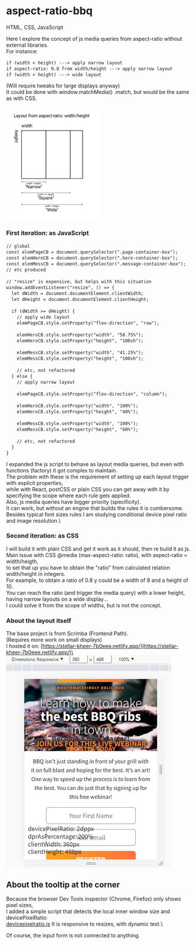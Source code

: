 # aspect-ratio-bbq

HTML, CSS, JavaScript

Here I explore the concept of js media queries from aspect-ratio without external libraries.\
For instance:
```
if (width < height) ---> apply narrow layout
if aspect-ratio: 0.8 from width/height ---> apply narrow layout
if (width > height) ---> wide layout
```
(Will require tweaks for large displays anyway)\
It could be done with window.matchMedia() .match, but would be the same as with CSS.

<img src="./images/aspect-ratio-concept.jpg" width="50%" height="50%"/>

### First iteration: as JavaScript
```
// global
const elemPageCB = document.querySelector(".page-container-box");
const elemHeroCB = document.querySelector(".hero-container-box");
const elemMessCB = document.querySelector(".message-container-box");
// etc produced

// "resize" is expensive, but helps with this situation
window.addEventListener("resize", () => {
  let dWidth = document.documentElement.clientWidth;
  let dHeight = document.documentElement.clientHeight;
  
  if (dWidth >= dHeight) {
    // apply wide layout
    elemPageCB.style.setProperty("flex-direction", "row");
    
    elemHeroCB.style.setProperty("width", "58.75%");
    elemHeroCB.style.setProperty("height", "100vh");
    
    elemMessCB.style.setProperty("width", "41.25%");
    elemMessCB.style.setProperty("height", "100vh");
    
    // etc, not refactored
  } else {
    // apply narrow layout
    
    elemPageCB.style.setProperty("flex-direction", "column");
    
    elemHeroCB.style.setProperty("width", "100%");
    elemHeroCB.style.setProperty("height", "40%");
    
    elemMessCB.style.setProperty("width", "100%");
    elemMessCB.style.setProperty("height", "60%");
    
    // etc, not refactored
  }
}
```

I expanded the js script to behave as layout media queries, but even with functions (factory) it got complex to maintain.\
The problem with these is the requirement of setting up each layout trigger with explicit properties,\
while with React, postCSS or plain CSS you can get away with it by specifying the scope where each rule gets applied.\
Also, js media queries have bigger priority (specificity).\
It can work, but without an engine that builds the rules it is cumbersome.\
Besides typical font sizes rules I am studying conditional device pixel ratio and image resolution.\

### Second iteration: as CSS
I will build it with plain CSS and get it work as it should, then re build it as js.\
Main issue with CSS @media (max-aspect-ratio: ratio), with aspect-ratio = width/heigth,\
to set that up you have to obtain the "ratio" from calculated relation width/height in integers.\
For example, to obtain a ratio of 0.8 y could be a width of 8 and a height of 10.\
You can reach the ratio (and trigger the media query) with a lower height, having narrow layouts on a wide display...\
I could solve it from the scope of widths, but is not the concept.

### About the layout itself
The base project is from Scrimba (Frontend Path).\
(Requires more work on small displays)\
I hosted it on: [https://stellar-kheer-7b0eee.netlify.app/](https://stellar-kheer-7b0eee.netlify.app/)\
![Narrow layout](./images/layoutnarrow.jpg)

## About the tooltip at the corner
Because the browser Dev Tools inspector (Chrome, Firefox) only shows pixel sizes,\
I added a simple script that detects the local inner window size and devicePixelRatio:\
[devicepixelratio.js](../main/devicepixelratio.js)
It is responsive to resizes, with dynamic text.\

Of course, the input form is not connected to anything.


